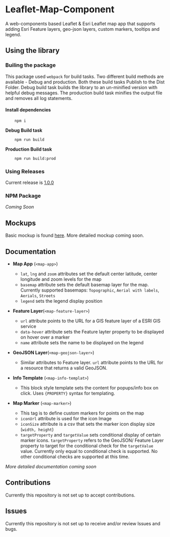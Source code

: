 # Leaflet-Map-Component

A web-components based Leaflet & Esri Leaflet map app that supports adding Esri Feature layers, geo-json layers, custom markers, tooltips and legend.


## Using the library

### Builing the package
This package used `webpack` for build tasks. Two different build methods are available - Debug and production. Both these build tasks Publish to the Dist Folder.
Debug build task builds the library to an un-minified version with helpful debug messages. The production build task minifies the output file and removes all log statements.

#### Install dependencies 
```
    npm i
```

**Debug Build task**
```
    npm run build
```
**Production Build task**
```
    npm run build:prod
```

### Using Releases
Current release is [1.0.0](https://github.com/USF-Water-Institute/Leaflet-Map-Component/releases/tag/v1.0.0)


### NPM Package

*Coming Soon*


## Mockups

Basic mockup is found [here](./Mockups/webcomponentstest.html). More detailed mockup coming soon.

## Documentation

- **Map App** (`<map-app>`)
    - `lat`, `lng` and `zoom` attributes set the default center latitude, center longitude and zoom levels for the map
    - `basemap` attribute sets the default basemap layer for the map. Currently supported basemaps: `Topographic`, `Aerial with labels`, `Aerials`, `Streets`
    - `legend` sets the legend display position

- **Feature Layer**(`<map-feature-layer>`)
    - `url` attribute points to the URL for a GIS feature layer of a ESRI GIS service
    - `data-hover` attribute sets the Feature layter property to be displayed on hover over a marker
    - `name` attribute sets the name to be displayed on the legend

- **GeoJSON Layer**(`<map-geojson-layer>`)
    - Similar attributes to Feature layer. `url` attribute points to the URL for a resource that returns a valid GeoJSON.

- **Info Template** (`<map-info-templat>`)
    - This block style template sets the content for popups/info box on click. Uses `{PROPERTY}` syntax for templating.
    
- **Map Marker** (`<map-marker>`)
    - This tag is to define custom markers for points on the map
    - `iconUrl` attribute is used for the icon Image
    - `iconSize` attribute is a csv that sets the marker icon display size (`width, height`)
    - `targetProperty` and `targetValue` sets conditional display of certain marker icons. `targetProperty` refers to the GeoJSON/ Feature Layer property to target for the conditional check for the `targetValue` value. Currently only equal to conditional check is supported. No other conditional checks are supported at this time.

*More detailed documentation coming soon*


## Contributions

Currently this repository is not set up to accept contributions. 

## Issues

Currently this repository is not set up to receive and/or review Issues and bugs. 
